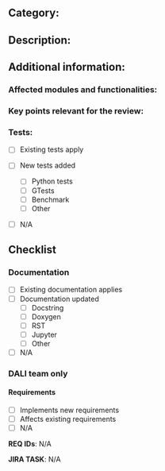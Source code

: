 <!---
Thank you for contributing to NVIDIA DALI! If you haven't yet,
please read the contributing guidelines in the CONTRIBUTING.md file.

We need a few more information from you to proceed.
Please fill the relevant sections in this PR template.

Fields in the Checklist section can be marked after you create and save the Pull Request.
--->


## Category:
<!---
Please pick one from below:
**Bug fix** (*non-breaking change which fixes an issue*)
**New feature** (*non-breaking change which adds functionality*)
**Breaking change** (*fix or feature that would cause existing functionality to not work as expected*)
**Refactoring** (*Redesign of existing code that doesn't affect functionality*)
**Other** (*e.g. Documentation, Tests, Configuration*)
--->


## Description:
<!---
Please explain what kind of change is in this PR and why it is submitted.
Any additional context or description of the solution is welcomed.
Examples:
- It fixes a bug *bug description*
- It adds new feature needed because of *why we need this feature*
- Refactoring to improve *what*
- The *new feature/bugfix* uses *a new data structure/algorithm* to do *X* instead of *Y*.
--->



## Additional information:

### Affected modules and functionalities:
<!--- Describe here what was changed, added, removed. --->



### Key points relevant for the review:
<!--- Describe here what is the most important part that reviewers should focus on. --->

### Tests:
<!--- Describe the test coverage of the introduced change.

If you select `Existing tests apply` option, please list which test cases cover the introduced
functionality. For example:
- test_operator_gaussian_blur.py: test_gaussian*
- tensor_vector_test.cc: TensorVectorVariableBatchSizeTest*
--->
- [ ] Existing tests apply
- [ ] New tests added
  - [ ] Python tests
  - [ ] GTests
  - [ ] Benchmark
  - [ ] Other
- [ ] N/A


<!---
At this point you can hit "Create".
The checklist below shall be filled in the created PR.
--->

## Checklist

### Documentation
- [ ] Existing documentation applies
- [ ] Documentation updated
  - [ ] Docstring
  - [ ] Doxygen
  - [ ] RST
  - [ ] Jupyter
  - [ ] Other
- [ ] N/A

### DALI team only

#### Requirements
- [ ] Implements new requirements
- [ ] Affects existing requirements
- [ ] N/A

**REQ IDs**: N/A
<!---  Introduce new or affected requirement IDs, if applicable --->

**JIRA TASK**: N/A
<!--- DALI-XXXX or NA --->
